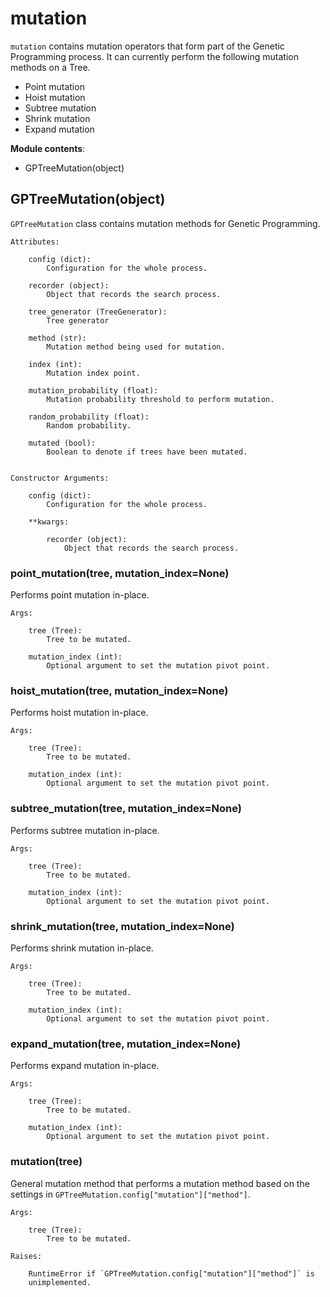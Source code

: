 # mutation
`mutation` contains mutation operators that form part of the Genetic
Programming process. It can currently perform the following mutation methods
on a Tree.

- Point mutation
- Hoist mutation
- Subtree mutation
- Shrink mutation
- Expand mutation

**Module contents**:

- GPTreeMutation(object)



## GPTreeMutation(object)
`GPTreeMutation` class contains mutation methods for Genetic Programming.

    Attributes:

        config (dict):
            Configuration for the whole process.

        recorder (object):
            Object that records the search process.

        tree_generator (TreeGenerator):
            Tree generator

        method (str):
            Mutation method being used for mutation.

        index (int):
            Mutation index point.

        mutation_probability (float):
            Mutation probability threshold to perform mutation.

        random_probability (float):
            Random probability.

        mutated (bool):
            Boolean to denote if trees have been mutated.


    Constructor Arguments:

        config (dict):
            Configuration for the whole process.

        **kwargs:

            recorder (object):
                Object that records the search process.



### point_mutation(tree, mutation_index=None)
Performs point mutation in-place.

    Args:

        tree (Tree):
            Tree to be mutated.

        mutation_index (int):
            Optional argument to set the mutation pivot point.


### hoist_mutation(tree, mutation_index=None)
Performs hoist mutation in-place.

    Args:

        tree (Tree):
            Tree to be mutated.

        mutation_index (int):
            Optional argument to set the mutation pivot point.


### subtree_mutation(tree, mutation_index=None)
Performs subtree mutation in-place.

    Args:

        tree (Tree):
            Tree to be mutated.

        mutation_index (int):
            Optional argument to set the mutation pivot point.


### shrink_mutation(tree, mutation_index=None)
Performs shrink mutation in-place.

    Args:

        tree (Tree):
            Tree to be mutated.

        mutation_index (int):
            Optional argument to set the mutation pivot point.


### expand_mutation(tree, mutation_index=None)
Performs expand mutation in-place.

    Args:

        tree (Tree):
            Tree to be mutated.

        mutation_index (int):
            Optional argument to set the mutation pivot point.


### mutation(tree)
General mutation method that performs a mutation method based on the settings
in `GPTreeMutation.config["mutation"]["method"]`.

    Args:

        tree (Tree):
            Tree to be mutated.

    Raises:

        RuntimeError if `GPTreeMutation.config["mutation"]["method"]` is
        unimplemented.
